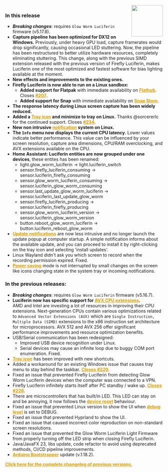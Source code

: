 <style>
.footer {
  display: none;
}
.px-3 {
  padding-right: 30px !important;
  padding-left: 10px !important;
}
.my-5 {
  margin-top: 10px !important;
  margin-bottom: 10px !important;
}
strong {
  font-weight: bold;
}
a {
  font-weight: bold;
  color: #E19A00FF;
}
</style>
<img align="right" width="100" height="100" src="https://raw.githubusercontent.com/sblantipodi/firefly_luciferin/master/data/img/luciferin_logo.png">

### In this release

- ***Breaking changes***: requires `Glow Worm Luciferin` firmware (v5.17.8).
- **Capture pipeline has been optimized for DX12 on Windows.** Previously, under heavy GPU load, capture framerates would drop significantly, causing occasional LED stuttering. Now, the pipeline has been restructured to better utilize hardware resources, completely eliminating stuttering. This change, along with the previous SIMD extension released with the previous version of Firefly Luciferin, makes Luciferin one of the most optimized and fastest software for bias lighting available at the moment.
- **New effects and improvements to the existing ones.**
- **Firefly Luciferin is now able to run on a Linux sandbox:**
  - **Added support for Flatpak** with immediate availability on **[Flathub](https://flathub.org/apps/org.dpsoftware.FireflyLuciferin)**. Closes [#207](https://github.com/sblantipodi/firefly_luciferin/issues/207).
  - **Added support for Snap** with immediate availability on **[Snap Store](https://snapcraft.io/fireflyluciferin)**.
- **The response latency during Linux screen capture has been widely reduced.**
- **Added a [Tray icon](https://github.com/sblantipodi/firefly_luciferin/wiki/Linux-support#luciferin-supports-wayland) and minimize to tray on Linux.** Thanks @sorcererlc for the continued support. Closes [#234](https://github.com/sblantipodi/firefly_luciferin/issues/234).
- **New non intrusive [notification](https://github.com/sblantipodi/firefly_luciferin/wiki/Linux-support#luciferin-supports-wayland) system on Linux.**
- **The `Info` menu now displays the current CPU latency.** Lower values indicate better performance. This value can be
  influenced by your screen resolution, capture area dimensions, CPU/RAM overclocking, and AVX extensions available on
  the CPU.
- **Home Assistant: Luciferin entities are now grouped under one devices**, these entites has been renamed:
  - light.glow_worm_luciferin -> light.luciferin_switch
  - sensor.firefly_luciferin_consuming -> sensor.luciferin_firefly_consuming
  - sensor.glow_worm_luciferin_consuming -> sensor.luciferin_glow_worm_consuming
  - sensor.last_update_glow_worm_luciferin -> sensor.luciferin_last_update_glow_worm
  - sensor.firefly_luciferin_producing -> sensor.luciferin_firefly_producing
  - sensor.glow_worm_luciferin_version -> sensor.luciferin_glow_worm_version
  - button.reboot_glow_worm_luciferin -> button.luciferin_reboot_glow_worm
- [Update notifications](https://github.com/sblantipodi/firefly_luciferin/wiki/Luciferin-update-management) are now less intrusive and no longer launch the update popup at computer startup. A simple notification informs about the available update, and you can proceed to install it by right-clicking on the tray icon and selecting 'install updates'.
- Linux Wayland didn't ask you which screen to record when the recording permission expired. Fixed.
- [Power saving](https://github.com/sblantipodi/firefly_luciferin/wiki/Power-saving-features) mode is not interrupted by small changes on the screen like icons changing state in the system tray or incoming notifications.

### In the previous releases:

- ***Breaking changes***: requires `Glow Worm Luciferin` firmware (v5.16.7).
- **Luciferin now has specific support for [AVX CPU extensions](https://github.com/sblantipodi/firefly_luciferin/wiki/Very-fast-capture#cpu-acceleration-using-avx-simd-extensions).**  
  AMD and Intel are investing a lot of resources in improving their CPU extensions. Next-generation CPUs contain various
  optimizations related to `Advanced Vector Extensions (AVX)` which are `Single Instruction, Multiple Data (SIMD)`
  extensions to the x86 instruction set architecture for microprocessors.
  AVX 512 and AVX 256 offer significant performance improvements and resource optimization benefits.
- USB/Serial communication has been redesigned:
  - Improved USB device recognition under Linux.
  - Serial devices may cause an infinite loop due to buggy COM port enumeration. Fixed.
- [Tray icon](https://github.com/sblantipodi/firefly_luciferin/wiki/Tray-icon-shortcuts) has been improved with new
  shortcuts.
- Added a workaround for an existing Windows issue that causes tray menu to stay behind the
  taskbar. [Closes #229](https://github.com/sblantipodi/firefly_luciferin/issues/229).
- Fixed an issue that prevented Firefly Luciferin from detecting Glow Worm Luciferin devices when the computer was
  connected to a VPN.
- Firefly Luciferin infinitely starts itself after PC standby / wake
  up. [Closes #228](https://github.com/sblantipodi/firefly_luciferin/issues/228).
- There are microcontrollers that has built/in LED. This LED can stay on and be annoying, it now follows
  the [device reset](https://github.com/sblantipodi/firefly_luciferin/wiki/Device-reset) behaviour.
- Fixed an issue that prevented Linux version to show the UI
  when [debug level](https://github.com/sblantipodi/firefly_luciferin/wiki/Debug) is set to DEBUG.
- Fixed an issue that prevented Hyprland to show the UI.
- Fixed an issue that caused incorrect color reproduction on non-standard screen resolutions.
- Fixed an issue that prevented the Glow Worm Luciferin Light Firmware from properly turning off the LED strip when
  closing Firefly Luciferin.
- Java/JavaFX 23, libs update, code refactor to avoid using deprecated methods, CI/CD pipeline improvements.
- [Arduino Bootstrapper](https://github.com/sblantipodi/arduino_bootstrapper/releases) update (v.1.18.2).

[Click here for the complete changelog of previous versions.](https://github.com/sblantipodi/firefly_luciferin/releases)
